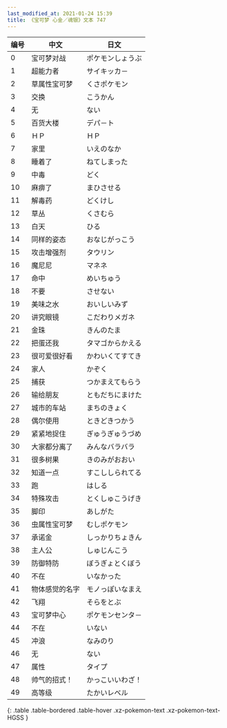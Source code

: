 ```yaml
---
last_modified_at: 2021-01-24 15:39
title: 《宝可梦 心金／魂银》文本 747
---
```

| 编号 | 中文 | 日文 |
| ---- | ---- | ---- |
| 0 | 宝可梦对战 | ポケモンしょうぶ |
| 1 | 超能力者 | サイキッカ－ |
| 2 | 草属性宝可梦 | くさポケモン |
| 3 | 交换 | こうかん |
| 4 | 无 | ない |
| 5 | 百货大楼 | デパ－ト |
| 6 | ＨＰ | ＨＰ |
| 7 | 家里 | いえのなか |
| 8 | 睡着了 | ねてしまった |
| 9 | 中毒 | どく |
| 10 | 麻痹了 | まひさせる |
| 11 | 解毒药 | どくけし |
| 12 | 草丛 | くさむら |
| 13 | 白天 | ひる |
| 14 | 同样的姿态 | おなじがっこう |
| 15 | 攻击增强剂 | タウリン |
| 16 | 魔尼尼 | マネネ |
| 17 | 命中 | めいちゅう |
| 18 | 不要 | させない |
| 19 | 美味之水 | おいしいみず |
| 20 | 讲究眼镜 | こだわりメガネ |
| 21 | 金珠 | きんのたま |
| 22 | 把蛋还我 | タマゴからかえる |
| 23 | 很可爱很好看 | かわいくてすてき |
| 24 | 家人 | かぞく |
| 25 | 捕获 | つかまえてもらう |
| 26 | 输给朋友 | ともだちにまけた |
| 27 | 城市的车站 | まちのきょく |
| 28 | 偶尔使用 | ときどきつかう |
| 29 | 紧紧地捉住 | ぎゅうぎゅうづめ |
| 30 | 大家都分离了 | みんなバラバラ |
| 31 | 很多树果 | きのみがおおい |
| 32 | 知道一点 | すこししられてる |
| 33 | 跑 | はしる |
| 34 | 特殊攻击 | とくしゅこうげき |
| 35 | 脚印 | あしがた |
| 36 | 虫属性宝可梦 | むしポケモン |
| 37 | 承诺金 | しっかりちょきん |
| 38 | 主人公 | しゅじんこう |
| 39 | 防御特防 | ぼうぎょとくぼう |
| 40 | 不在 | いなかった |
| 41 | 物体感觉的名字 | モノっぽいなまえ |
| 42 | 飞翔 | そらをとぶ |
| 43 | 宝可梦中心 | ポケモンセンタ－ |
| 44 | 不在 | いない |
| 45 | 冲浪 | なみのり |
| 46 | 无 | ない |
| 47 | 属性 | タイプ |
| 48 | 帅气的招式！ | かっこいいわざ！ |
| 49 | 高等级 | たかいレベル |
{: .table .table-bordered .table-hover .xz-pokemon-text .xz-pokemon-text-HGSS }